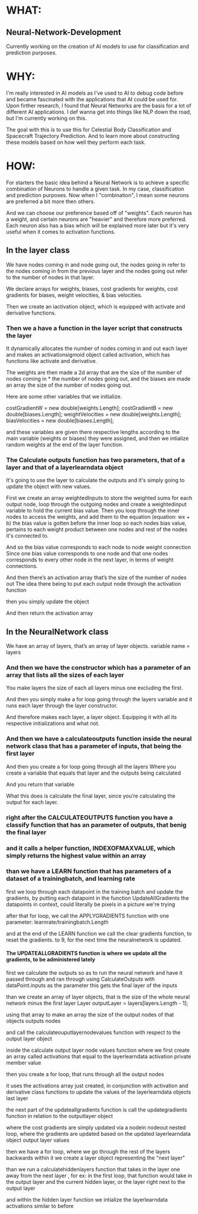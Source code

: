 # WHAT:

## Neural-Network-Development
Currently working on the creation of AI models to use for classification and prediction purposes.



# WHY:

I'm really interested in AI models as I've used to AI to debug code before and became fascinated with the applications that AI could be used for. Upon firther research, I found that Neural Networks are the basis for a lot of different AI applications. I def wanna get into things like NLP down the road, but I'm currently working on this.

The goal with this is to use this for Celestial Body Classification and Spacecraft Trajectory Prediction.
And to learn more about constructing these models based on how well they perform each task.

# HOW: 

For starters the basic idea behind a Neural Network is to achieve a specific combination of Neurons to handle a given task. In my case, classification and prediction purposes.
Now when I "combination", I mean some neurons are preferred a bit more then others.

And we can choose our preference based off of "weights". Each neuron has a weight, and certain neurons are "heavier" and therefore more preferred. 
Each neuron also has a bias which will be explained more later but it's very useful when it comes to activation functions. 

## In the layer class 
We have nodes coming in and node going out, the nodes going in refer to the nodes coming in from the previous layer and the nodes going out refer to the number of nodes in that layer.

We declare arrays for weights, biases, cost gradients for weights, cost gradients for biases, weight velocities, & bias velocities.

Then we create an iactivation object, which is equipped with activate and derivative functions.


### Then we a have a function in the layer script that constructs the layer
It dynamically allocates the number of nodes coming in and out each layer
and makes an activationsigmoid object called activation, which has functions like activate and derivative.

The weights are then made a 2d array that are the size of the number of nodes coming in * the number of nodes going out, and the biases are made an array the size of the number of nodes going out. 

Here are some other variables that we initialize. 

costGradientW = new double[weights.Length];
costGradientB = new double[biases.Length];
weightVelocities = new double[weights.Length];
biasVelocities = new double[biases.Length];

and these variables are given there respective lengths according to the main variable (weights or biases) they were assigned, and then we intialize random weights at the end of the layer function.


### The Calculate outputs function has two parameters, that of a layer and that of a layerlearndata object
It's going to use the layer to calculate the outputs and it's simply going to update the object with new values.

First we create an array weightedInputs to store the weighted sums for each output node, loop through the outgoing nodes and create a weightedinput variable to hold the current bias value.
Then you loop through the inner nodes to access the weights, and add them to the equation
(equation: wx + b)
the bias value is gotten before the inner loop so each nodes bias value, pertains to each weight product between one nodes and rest of the nodes it's connected to.

And so the bias value corresponds to each node to node weight connection 
Since one bias value corresponds to one node and that one nodes corresponds to every other node in the next layer, in terms of weight connections.

And then there’s an activation array that’s the size of the number of nodes out
The idea there being to put each output node through the activation function 

then you simply update the object

And then return the activation array 

## In the NeuralNetwork class
We have an array of layers, that’s an array of layer objects. variable name = layers

### And then we have the constructor which has a parameter of an array that lists all the sizes of each layer

You make layers the size of each all layers minus one excluding the first.

And then you simply make a for loop going through the layers variable and it runs each layer through the layer constructor.

And therefore makes each layer, a layer object.
Equipping it with all its respective initializations and what not.

### And then we have a calculateoutputs function inside the neural network class that has a parameter of inputs, that being the first layer 

And then you create a for loop going through all the layers 
Where you create a variable that equals that layer and the outputs being calculated 

And you return that variable 

What this does is calculate the final layer, since you’re calculating the output for each layer.


### right after the CALCULATEOUTPUTS function you have a classify function that has an parameter of outputs, that benig the final layer
### and it calls a helper function, INDEXOFMAXVALUE, which simply returns the highest value within an array



### than we have a LEARN function that has parameters of a dataset of a trainingbatch, and learning rate
first we loop through each datapoint in the training batch and update the gradients, by putting each datapoint in the function UpdateAllGradients
the datapoints in context, could literally be pixels in a picture we're trying 

after that for loop, we call the APPLYGRADIENTS function with one parameter: learnrate/trainingbatch.Length

and at the end of the LEARN function we call the clear gradients function, to reset the gradients. to 9, for the next time the neuralnetwork is updated.



#### The UPDATEALLGRADIENTS function is where we update all the gradients, to be administered lately

first we calculate the outputs so as to run the neural network and have it passed through and ran through
using CalculateOutputs with dataPoint.inputs as the parameter
this gets the final layer of the inputs

than we create an array of layer objects, that is the size of the whole neural network minus the first layer
Layer outputLayer = layers[layers.Length - 1];

using that array to make an array the size of the output nodes of that objects outputs nodes

and call the calculateouputlayernodevalues function with respect to the output layer object

inside the calculate output layer node values function
where we first create an array called activations that equal to the layerlearndata activation private member value 

then you create a for loop, that runs through all the output nodes

it uses the activations array just created, in conjunction with activation and derivative class functions to update the values of the 
layerlearndata objects last layer

the next part of the updateallgradients function is call the updategradients function in relation to the outputlayer object

where the cost gradients are simply updated via a nodein nodeout nested loop, where the gradients are updated based on the 
updated layerlearndata object output layer values

then we have a for loop, where we go through the rest of the layers backwards 
within it we create a layer object representing the "next layer"

than we run a calculatehiddenlayers function that takes in the layer one away from the next layer , 
for ex: in the first loop, that function would take in the output layer and the current hidden layer, 
or the layer right next to the output layer

and within the hidden layer function 
we intialize the layerlearndata activations similar to before
